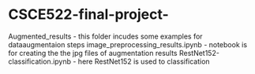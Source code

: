# CSCE522-final-project-
Augmented_results - this folder incudes some examples for dataaugmentaion steps
image_preprocessing_results.ipynb - notebook is for creating the the jpg files of augmentation results
RestNet152-classification.ipynb - here RestNet152 is used to classification
